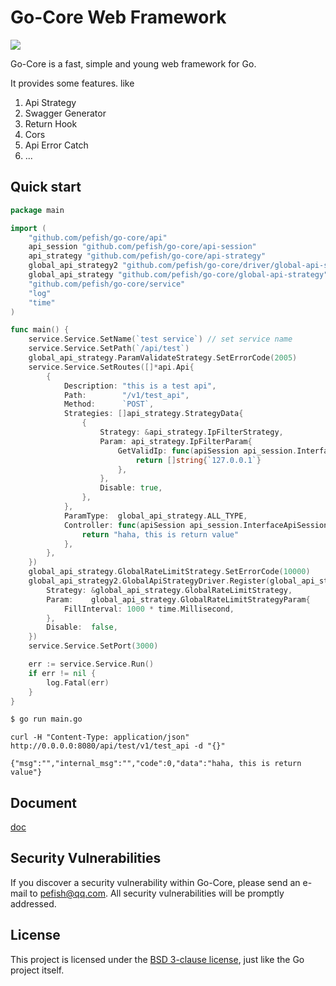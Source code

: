 # Go-Core Web Framework

<a>![](https://img.shields.io/badge/Go%20Coverage-72%25-brightgreen.svg?longCache=true&style=flat)</a>

Go-Core is a fast, simple and young web framework for Go.

It provides some features. like
1. Api Strategy
2. Swagger Generator
3. Return Hook
4. Cors
5. Api Error Catch
6. ...

## Quick start

```go
package main

import (
    "github.com/pefish/go-core/api"
    api_session "github.com/pefish/go-core/api-session"
    api_strategy "github.com/pefish/go-core/api-strategy"
    global_api_strategy2 "github.com/pefish/go-core/driver/global-api-strategy"
    global_api_strategy "github.com/pefish/go-core/global-api-strategy"
    "github.com/pefish/go-core/service"
    "log"
    "time"
)

func main() {
    service.Service.SetName(`test service`) // set service name
    service.Service.SetPath(`/api/test`)
    global_api_strategy.ParamValidateStrategy.SetErrorCode(2005)
    service.Service.SetRoutes([]*api.Api{
        {
            Description: "this is a test api",
            Path:        "/v1/test_api",
            Method:      `POST`,
            Strategies: []api_strategy.StrategyData{
                {
                    Strategy: &api_strategy.IpFilterStrategy,
                    Param: api_strategy.IpFilterParam{
                        GetValidIp: func(apiSession api_session.InterfaceApiSession) []string {
                            return []string{`127.0.0.1`}
                        },
                    },
                    Disable: true,
                },
            },
            ParamType:  global_api_strategy.ALL_TYPE,
            Controller: func(apiSession api_session.InterfaceApiSession) interface{} {
                return "haha, this is return value"
            },
        },
    })
    global_api_strategy.GlobalRateLimitStrategy.SetErrorCode(10000)
    global_api_strategy2.GlobalApiStrategyDriver.Register(global_api_strategy2.GlobalStrategyData{
        Strategy: &global_api_strategy.GlobalRateLimitStrategy,
        Param:    global_api_strategy.GlobalRateLimitStrategyParam{
            FillInterval: 1000 * time.Millisecond,
        },
        Disable:  false,
    })
    service.Service.SetPort(3000)

    err := service.Service.Run()
    if err != nil {
        log.Fatal(err)
    }
}
```

```sh
$ go run main.go
```

```shell script
curl -H "Content-Type: application/json" http://0.0.0.0:8080/api/test/v1/test_api -d "{}"

{"msg":"","internal_msg":"","code":0,"data":"haha, this is return value"}
```

## Document

[doc](https://godoc.org/github.com/pefish/go-core)

## Security Vulnerabilities

If you discover a security vulnerability within Go-Core, please send an e-mail to [pefish@qq.com](mailto:pefish@qq.com). All security vulnerabilities will be promptly addressed.

## License

This project is licensed under the [BSD 3-clause license](LICENSE), just like the Go project itself.
